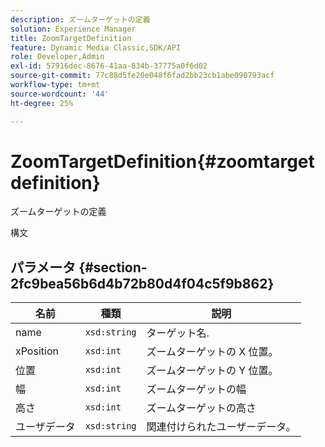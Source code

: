 ```yaml
---
description: ズームターゲットの定義
solution: Experience Manager
title: ZoomTargetDefinition
feature: Dynamic Media Classic,SDK/API
role: Developer,Admin
exl-id: 57916dec-8676-41aa-834b-37775a0f6d02
source-git-commit: 77c88d5fe20e048f6fad2bb23cb1abe090793acf
workflow-type: tm+mt
source-wordcount: '44'
ht-degree: 25%

---
```


# ZoomTargetDefinition{#zoomtargetdefinition}

ズームターゲットの定義

構文

## パラメータ {#section-2fc9bea56b6d4b72b80d4f04c5f9b862}

| 名前 | 種類 | 説明 |
|---|---|---|
| name | `xsd:string` | ターゲット名. |
| xPosition | `xsd:int` | ズームターゲットの X 位置。 |
| 位置 | `xsd:int` | ズームターゲットの Y 位置。 |
| 幅 | `xsd:int` | ズームターゲットの幅 |
| 高さ | `xsd:int` | ズームターゲットの高さ |
| ユーザデータ | `xsd:string` | 関連付けられたユーザーデータ。 |
